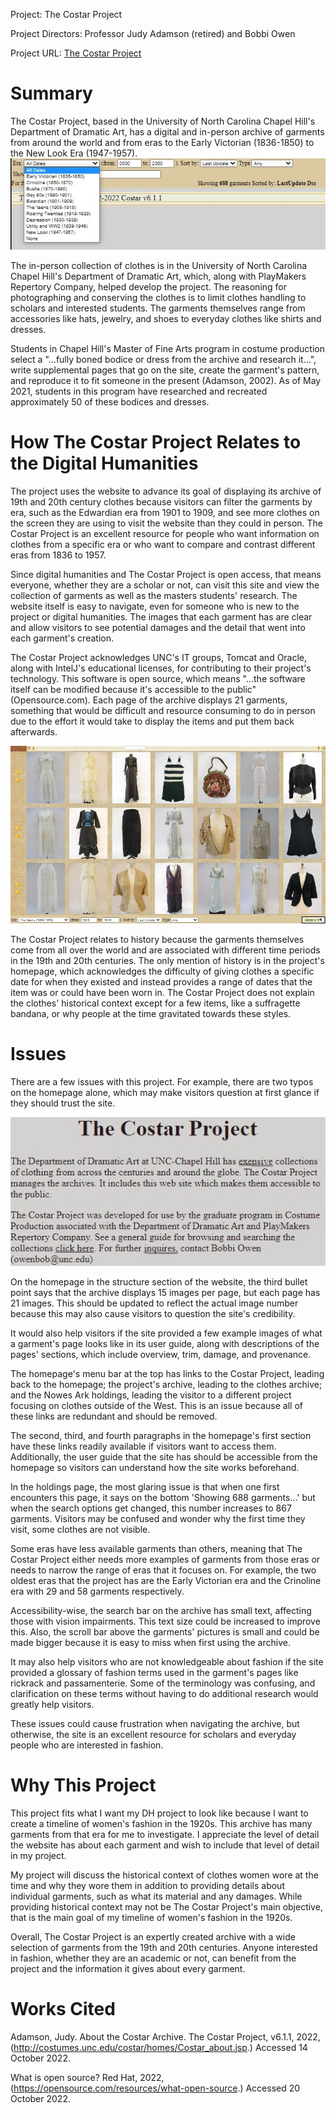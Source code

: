 Project:
The Costar Project

Project Directors:
Professor Judy Adamson (retired) and Bobbi Owen

Project URL:
[The Costar Project](http://costumes.unc.edu/costar/)

# Summary
The Costar Project, based in the University of North Carolina Chapel Hill's Department of  Dramatic Art, has a digital and in-person archive of garments from around the world and from  eras to the Early Victorian (1836-1850) to the New Look Era (1947-1957).
![The Costar Project's search bar](https://raw.githubusercontent.com/RachelJess124/RachelJess124/main/images/erassearchbar.jpg)

The in-person collection of clothes is in the University of North Carolina Chapel Hill's  Department of Dramatic Art, which, along with PlayMakers Repertory Company, helped develop  the project. The reasoning for photographing and conserving the clothes is to limit clothes  handling to scholars and interested students. The garments themselves range from accessories  like hats, jewelry, and shoes to everyday clothes like shirts and dresses. 

Students in Chapel  Hill's Master of Fine Arts program in costume production select a  "...fully boned bodice or dress from the archive and research it…", write supplemental pages  that go on the site, create the garment's pattern, and reproduce it to fit someone in the present  (Adamson, 2002). As of May 2021, students in this program have researched and recreated  approximately 50 of these  bodices and dresses.

# How The Costar Project Relates to the Digital Humanities
The project uses the website to advance its goal of displaying its archive of 19th and  20th century clothes because visitors can filter the garments by era, such as the Edwardian era  from 1901 to 1909, and see more clothes on the screen they are using to visit the website than  they could in person. The Costar Project is an excellent resource for people who want  information on clothes from a specific era or who want to compare and contrast different eras  from 1836 to 1957.

Since digital humanities and The Costar Project is open access, that means everyone,  whether they are a scholar or not, can visit this site and view the collection of garments as well  as the masters students' research. The website itself is easy to navigate, even for someone who  is new to the project or digital humanities. The images that each garment has are clear and  allow visitors to see potential damages and the detail that went into each garment's creation.

The Costar Project acknowledges UNC's IT groups, Tomcat and Oracle, along with  IntelJ's educational licenses, for contributing to their project's technology. This software is open  source, which means "...the software itself can be modified because it's accessible to the public"  (Opensource.com). Each page of the archive displays 21 garments, something that would be  difficult and resource consuming to do in person due to the effort it would take to display the  items and put them back afterwards.

![21 of the garments from The Teens (1908-1918) era with the search bar showing the filters below the garments](https://raw.githubusercontent.com/RachelJess124/RachelJess124/main/images/holdings.jpg)

The Costar Project relates to history because the garments themselves come from all  over the world and are associated with different time periods in the 19th and 20th centuries. The  only mention of history is in the project's homepage, which acknowledges the difficulty of giving  clothes a specific date for when they existed and instead provides a range of dates that the item  was or could have been worn in. The Costar Project does not explain the clothes' historical  context except for a few items, like a suffragette bandana, or why people at the time gravitated  towards these styles.

# Issues
There are a few issues with this project. For example, there are two typos on the  homepage alone, which may make visitors question at first glance if they should trust the site.

![The homepage's typos, exensive in the first sentence of the first paragraph and inquires in the third sentence of the second paragraph](https://raw.githubusercontent.com/RachelJess124/RachelJess124/main/images/grammaralertrb2.jpg)

On the homepage in the structure section of the website, the third bullet point says that  the archive displays 15 images per page, but each page has 21 images. This should be updated  to reflect the actual image number because this may also cause visitors to question the site's  credibility. 

It would also help visitors if the site provided a few example images of what a garment's  page looks like in its user guide, along with descriptions of the pages' sections, which include  overview, trim, damage, and provenance.

The homepage's menu bar at the top has links to the Costar Project, leading back to the  homepage; the project's archive, leading to the clothes archive; and the Nowes Ark holdings,  leading the visitor to a different project focusing on clothes outside of the West. This is an issue  because all of these links are redundant and should be removed. 

The second, third, and fourth paragraphs in the homepage's first section have these  links readily available if visitors want to access them. Additionally, the user guide that the site  has should be accessible from the homepage so visitors can understand how the site works  beforehand.

In the holdings page, the most glaring issue is that when one first encounters this page,  it says on the bottom 'Showing 688 garments…' but when the search options get changed, this number  increases to 867 garments. Visitors may be confused and wonder why the first time  they visit, some clothes are not visible. 

Some eras have less available garments than others, meaning that The Costar Project  either needs more examples of garments from those eras or needs to narrow the range of eras  that it focuses on. For example, the two oldest eras that the project has are the Early Victorian  era and the Crinoline era with 29 and 58 garments respectively. 

Accessibility-wise, the search bar on the archive has small text, affecting those with  vision impairments. This text size could be increased to improve this. Also, the scroll bar above  the garments' pictures is small and could be made bigger because it is easy to miss when first  using the archive.

It may also help visitors who are not knowledgeable about fashion if the site provided a  glossary of fashion terms used in the garment's pages like rickrack and passamenterie. Some of  the terminology was confusing, and clarification on these terms without having to do additional  research would greatly help visitors. 

These issues could cause frustration when navigating the archive, but otherwise, the site  is an excellent resource for scholars and everyday people who are interested in fashion.

# Why This Project

This project fits what I want my DH project to look like because I want to create a  timeline of women's fashion in the 1920s. This archive has many garments from that era for me  to investigate. I appreciate the level of detail the website has about each garment and wish to  include that level of detail in my project.

My project will discuss the historical context of clothes women wore at the time and why  they wore them in addition to providing details about individual garments, such as what its material  and any damages. While providing historical context may not be The Costar Project's main  objective, that is the main goal of my timeline of women's fashion in the 1920s.

Overall, The Costar Project is an expertly created archive with a wide selection of  garments from the 19th and 20th centuries. Anyone interested in fashion, whether they are an  academic or not, can benefit from the project and the information it gives about every garment.

# Works Cited
Adamson, Judy. About the Costar Archive. The Costar Project, v6.1.1, 2022,   (http://costumes.unc.edu/costar/homes/Costar_about.jsp.) Accessed 14 October 2022.

What is open source? Red Hat, 2022, (https://opensource.com/resources/what-open-source.)  Accessed 20 October 2022.
